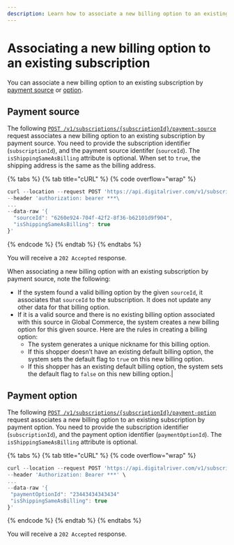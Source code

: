 ```yaml
---
description: Learn how to associate a new billing option to an existing subscription.
---
```


# Associating a new billing option to an existing subscription

You can associate a new billing option to an existing subscription by [payment source](associating-a-new-billing-option-to-an-existing-subscription.md#payment-source) or [option](associating-a-new-billing-option-to-an-existing-subscription.md#payment-option).

## Payment source

The following [`POST /v1/subscriptions/{subscriptionId}/payment-source`](https://www.digitalriver.com/docs/commerce-shopper-api/#tag/Payment/operation/updatePaymentSource) request associates a new billing option to an existing subscription by payment source. You need to provide the subscription identifier (`subscriptionId`), and the payment source identifer (`sourceId`). The `isShippingSameAsBilling` attribute is optional. When set to `true`, the shipping address is the same as the billing address.

{% tabs %}
{% tab title="cURL" %}
{% code overflow="wrap" %}
```javascript
curl --location --request POST 'https://api.digitalriver.com/v1/subscriptions/{subscriptionId}/payment-source' \
--header 'authorization: bearer ***\
...
--data-raw '{
  "sourceId": "6260e924-704f-42f2-8f36-b62101d9f904",
  "isShippingSameAsBilling": true
}'
```
{% endcode %}
{% endtab %}
{% endtabs %}

You will receive a `202 Accepted` response.

When associating a new billing option with an existing subscription by payment source, note the following:

* If the system found a valid billing option by the given `sourceId`, it associates that `sourceId` to the subscription. It does not update any other data for that billing option.
* If it is a valid source and there is no existing billing option associated with this source in Global Commerce, the system creates a new billing option for this given source. Here are the rules in creating a billing option:
  * The system generates a unique nickname for this billing option.
  * If this shopper doesn’t have an existing default billing option, the system sets the default flag to `true` on this new billing option.
  * If this shopper has an existing default billing option, the system sets the default flag to `false` on this new billing option.|

## Payment option

The following [`POST /v1/subscriptions/{subscriptionId}/payment-option`](https://www.digitalriver.com/docs/commerce-shopper-api/#tag/Payment/operation/updatePaymentOption) request associates a new billing option to an existing subscription by payment option. You need to provide the subscription identifier (`subscriptionId`), and the payment option identifier (`paymentOptionId`). The `isShippingSameAsBilling` attribute is optional.

{% tabs %}
{% tab title="cURL" %}
{% code overflow="wrap" %}
```javascript
curl --location --request POST 'https://api.digitalriver.com/v1/subscriptions/{subscriptionId}/payment-option' \
--header 'Authorization: Bearer ***' \
...
--data-raw '{
 "paymentOptionId": "23443434343434"
 "isShippingSameAsBilling": true
}'
```
{% endcode %}
{% endtab %}
{% endtabs %}

You will receive a `202 Accepted` response.
